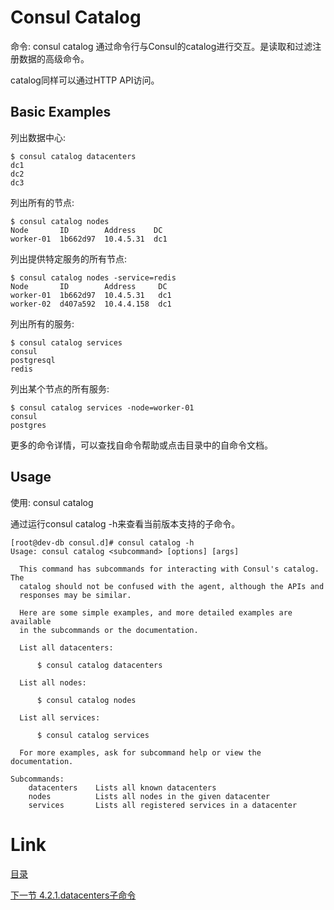 # Consul Catalog
命令: consul catalog
通过命令行与Consul的catalog进行交互。是读取和过滤注册数据的高级命令。

catalog同样可以通过HTTP API访问。

## Basic Examples
列出数据中心:
```
$ consul catalog datacenters
dc1
dc2
dc3
```
列出所有的节点:
```
$ consul catalog nodes
Node       ID        Address    DC
worker-01  1b662d97  10.4.5.31  dc1
```
列出提供特定服务的所有节点:
```
$ consul catalog nodes -service=redis
Node       ID        Address     DC
worker-01  1b662d97  10.4.5.31   dc1
worker-02  d407a592  10.4.4.158  dc1
```
列出所有的服务:
```
$ consul catalog services
consul
postgresql
redis
```
列出某个节点的所有服务:
```
$ consul catalog services -node=worker-01
consul
postgres
```
更多的命令详情，可以查找自命令帮助或点击目录中的自命令文档。

## Usage
使用: consul catalog <subcommand>

通过运行consul catalog -h来查看当前版本支持的子命令。
```
[root@dev-db consul.d]# consul catalog -h
Usage: consul catalog <subcommand> [options] [args]

  This command has subcommands for interacting with Consul's catalog. The
  catalog should not be confused with the agent, although the APIs and
  responses may be similar.

  Here are some simple examples, and more detailed examples are available
  in the subcommands or the documentation.

  List all datacenters:

      $ consul catalog datacenters

  List all nodes:

      $ consul catalog nodes

  List all services:

      $ consul catalog services

  For more examples, ask for subcommand help or view the documentation.

Subcommands:
    datacenters    Lists all known datacenters
    nodes          Lists all nodes in the given datacenter
    services       Lists all registered services in a datacenter
```

# Link

[目录](../../README.md)

[下一节 4.2.1.datacenters子命令](04.2.1.md)


